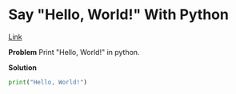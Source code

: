 # Say "Hello, World!" With Python
[Link](https://www.hackerrank.com/challenges/py-hello-world/problem?isFullScreen=true)

**Problem**
Print "Hello, World!" in python.


**Solution**
```python
print("Hello, World!")
```
